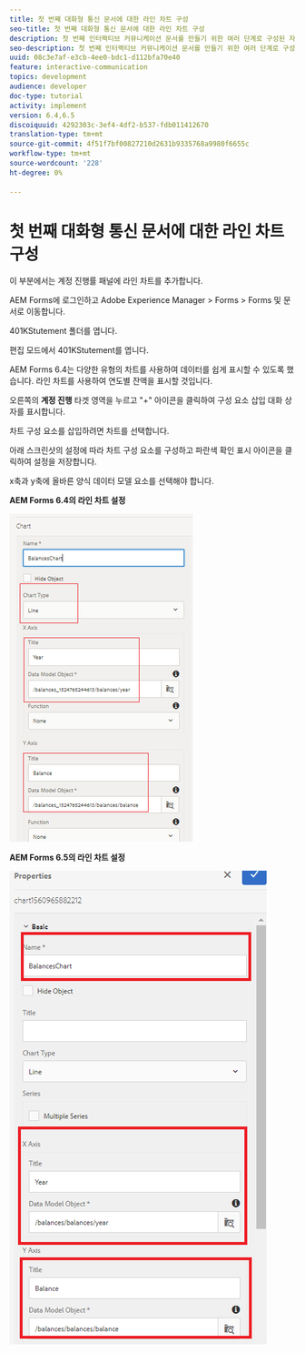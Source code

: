 ```yaml
---
title: 첫 번째 대화형 통신 문서에 대한 라인 차트 구성
seo-title: 첫 번째 대화형 통신 문서에 대한 라인 차트 구성
description: 첫 번째 인터랙티브 커뮤니케이션 문서를 만들기 위한 여러 단계로 구성된 자습서의 8부분입니다. 이 부분에서는 계정 진행률 패널에 라인 차트를 추가합니다.
seo-description: 첫 번째 인터랙티브 커뮤니케이션 문서를 만들기 위한 여러 단계로 구성된 자습서의 8부분입니다. 이 부분에서는 계정 진행률 패널에 라인 차트를 추가합니다.
uuid: 08c3e7af-e3cb-4ee0-bdc1-d112bfa70e40
feature: interactive-communication
topics: development
audience: developer
doc-type: tutorial
activity: implement
version: 6.4,6.5
discoiquuid: 4292303c-3ef4-4df2-b537-fdb011412670
translation-type: tm+mt
source-git-commit: 4f51f7bf00827210d2631b9335768a9980f6655c
workflow-type: tm+mt
source-wordcount: '228'
ht-degree: 0%

---
```



# 첫 번째 대화형 통신 문서에 대한 라인 차트 구성

이 부분에서는 계정 진행률 패널에 라인 차트를 추가합니다.

AEM Forms에 로그인하고 Adobe Experience Manager > Forms > Forms 및 문서로 이동합니다.

401KStutement 폴더를 엽니다.

편집 모드에서 401KStutement를 엽니다.

AEM Forms 6.4는 다양한 유형의 차트를 사용하여 데이터를 쉽게 표시할 수 있도록 했습니다. 라인 차트를 사용하여 연도별 잔액을 표시할 것입니다.

오른쪽의 **계정 진행** 타겟 영역을 누르고 &quot;+&quot; 아이콘을 클릭하여 구성 요소 삽입 대화 상자를 표시합니다.

차트 구성 요소를 삽입하려면 차트를 선택합니다.

아래 스크린샷의 설정에 따라 차트 구성 요소를 구성하고 파란색 확인 표시 아이콘을 클릭하여 설정을 저장합니다.

x축과 y축에 올바른 양식 데이터 모델 요소를 선택해야 합니다.

**AEM Forms 6.4의 라인 차트 설정**

![linechart64](assets/linechart.png)

**AEM Forms 6.5의 라인 차트 설정**

![linechart64](assets/linechart65.PNG)


